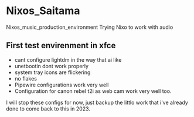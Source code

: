 # Nixos_Saitama
Nixos_music_production_environment
 Trying Nixo to work with audio
## First test envirenment in xfce
 - cant configure lightdm in the way that ai like
 - unetbootin dont work properly
 - system tray icons are flickering
 - no flakes
 - Pipewire configurations work very well
 - Configuration for canon rebel t2i as web cam work very well too.
 
I will stop these configs for now, just backup the littlo work that i've already done to come back to this in 2023.
